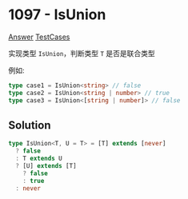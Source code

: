 # 1097 - IsUnion

[Answer](https://github.com/lybenson/ts-checker/blob/master/src/1097-medium-isunion/template.ts) [TestCases](https://github.com/lybenson/ts-checker/blob/master/src/1097-medium-isunion/test-cases.ts)

实现类型 `IsUnion`，判断类型 `T` 是否是联合类型

例如:

```ts
type case1 = IsUnion<string> // false
type case2 = IsUnion<string | number> // true
type case3 = IsUnion<[string | number]> // false
```

## Solution

```ts
type IsUnion<T, U = T> = [T] extends [never]
  ? false
  : T extends U
  ? [U] extends [T]
    ? false
    : true
  : never
```

